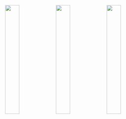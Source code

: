 <div align="center">
  <img src="gifler/animasyon1.gif" width="30%" style="margin-right:10px;"/>
  <img src="gifler/animasyon2.gif" width="30%" style="margin-right:10px;"/>
  <img src="gifler/animasyon3.gif" width="30%"/>
</div>
